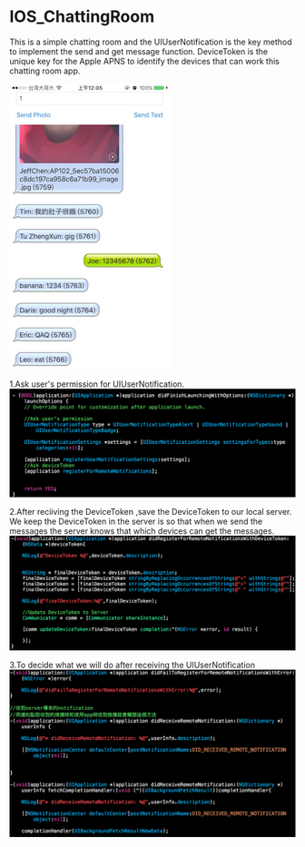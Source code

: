 # IOS_ChattingRoom
 
This is a simple chatting room and the UIUserNotification is the key method to implement the send and get message function.
DeviceToken is the unique key for the Apple APNS to identify the devices that can work this chatting room app.

<img src="https://raw.githubusercontent.com/chen-chien-lung/IOS_ChattingRoom/master/IMG_2765.jpg" width=283px height="504">
 
1.Ask user's permission for UIUserNotification.
<img src="https://github.com/chen-chien-lung/IOS_ChattingRoom/blob/master/RegistUserNotification.png?raw=true">

2.After reciiving the DeviceToken ,save the DeviceToken to our local server.
  We keep the DeviceToken in the server is so that when we send the messages the server knows that which devices can get the messages.
<img src="https://github.com/chen-chien-lung/IOS_ChattingRoom/blob/master/DeviceToken.png?raw=true">

3.To decide what we will do after receiving the UIUserNotification
<img src="https://github.com/chen-chien-lung/IOS_ChattingRoom/blob/master/UserNotification.png?raw=true">
